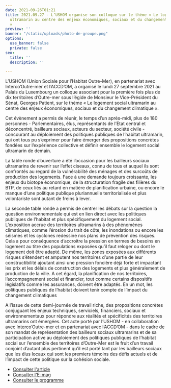 ```yaml
---
date: 2021-09-26T01:21
title: 2021.09.27 - L’USHOM organise son colloque sur le thème « Le logement social
  ultramarin au centre des enjeux économiques, sociaux et du changement climatique
  »
preview: ''
banner: "/static/uploads/photo-de-groupe.png"
options:
  use_banner: false
  private: false
seo:
  title: ''
  description: ''

---
```

L’USHOM (Union Sociale pour l’Habitat Outre-Mer), en partenariat avec Interco’Outre-mer et l’ACCD’OM, a organisé le lundi 27 septembre 2021 au Palais du Luxembourg un colloque associant pour la première fois plus de dix territoires d’Outre-mer sous l’égide de Monsieur le Vice-Président du Sénat, Georges Patient, sur le thème « Le logement social ultramarin au centre des enjeux économiques, sociaux et du changement climatique ».

Cet évènement a permis de réunir, le temps d’un après-midi, plus de 180 personnes - Parlementaires, élus, représentants de l’Etat central et déconcentré, bailleurs sociaux, acteurs du secteur, société civile - concourant au déploiement des politiques publiques de l’habitat ultramarin, qui ont tous pu s’exprimer pour faire émerger des propositions concrètes fondées sur l’expérience collective et définir ensemble le logement social ultramarin de demain.

La table ronde d’ouverture a été l’occasion pour les bailleurs sociaux ultramarins de revenir sur l’effet ciseaux, connu de tous et auquel ils sont confrontés au regard de la vulnérabilité des ménages et des surcoûts de production des logements. Face à une demande toujours croissante, les enjeux du biotope économique, de la structuration fragile des filières du BTP, de ceux liés au retard en matière de planification urbaine, ou encore le manque d’une politique publique pluriannuelle territorialisée et plus volontariste sont autant de freins à lever.

La seconde table ronde a permis de centrer les débats sur la question la question environnementale qui est en lien direct avec les politiques publiques de l’habitat et plus spécifiquement du logement social. L’exposition accrue des territoires ultramarins à des phénomènes climatiques, comme l’érosion du trait de côte, les inondations ou encore les séismes et les cyclones redessine nos plans de prévention des risques. Cela a pour conséquence d’accroitre la pression en termes de besoins en logement au titre des populations exposées qu’il faut reloger ou dont le logement doit être adapté. De même, les zones exposées aux différents risques s’étendent et amputent nos territoires d’une partie de leur constructibilité ajoutant ainsi une pression foncière déjà forte et impactant les prix et les délais de construction des logements et plus généralement de production de la ville. A cet égard, la planification de nos territoires, l’accompagnement social et financier, tout comme certains dispositifs législatifs comme les assurances, doivent être adaptés. En un mot, les politiques publiques de l’habitat doivent tenir compte de l’impact du changement climatiques

A l’issue de cette demi-journée de travail riche, des propositions concrètes conjuguant les enjeux techniques, serviciels, financiers, sociaux et environnementaux pour répondre aux réalités et spécificités des territoires ultramarins ont émergées. Cet acte porté par l’USHOM - en collaboration avec Interco’Outre-mer et en partenariat avec l’ACCD’OM - dans le cadre de son mandat de représentation des bailleurs sociaux ultramarins et de sa participation active au déploiement des politiques publiques de l’habitat social sur l’ensemble des territoires d’Outre-Mer est le fruit d’un travail conjoint d’autant plus pertinent qu’il est porté tant par les bailleurs sociaux que les élus locaux qui sont les premiers témoins des défis actuels et de l’impact de cette politique sur la cohésion sociale. 

* [Consulter l'article](https://www.ipreunion.com/actualites-reunion/reportage/2021/09/28/logement-social-ultramarin-maurice-gironcel-les-politiques-publiques-doivent-s-adapter-a-nos-territoires,141317.html)
* [Consulter l'E-mag](/static/uploads/e-mag.pdf)
* [Consulter le programme ](/static/uploads/site-programme-definitif-colloque-27_09_2021-vf.pdf)